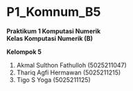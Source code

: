# P1_Komnum_B5

**Praktikum 1 Komputasi Numerik**  
**Kelas Komputasi Numerik (B)**

**Kelompok 5**

1. Akmal Sulthon Fathulloh (5025211047)
2. Thariq Agfi Hermawan (5025211215)
3. Tigo S Yoga (5025211125)
